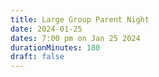```yaml
---
title: Large Group Parent Night
date: 2024-01-25
dates: 7:00 pm on Jan 25 2024
durationMinutes: 180
draft: false
---
```

